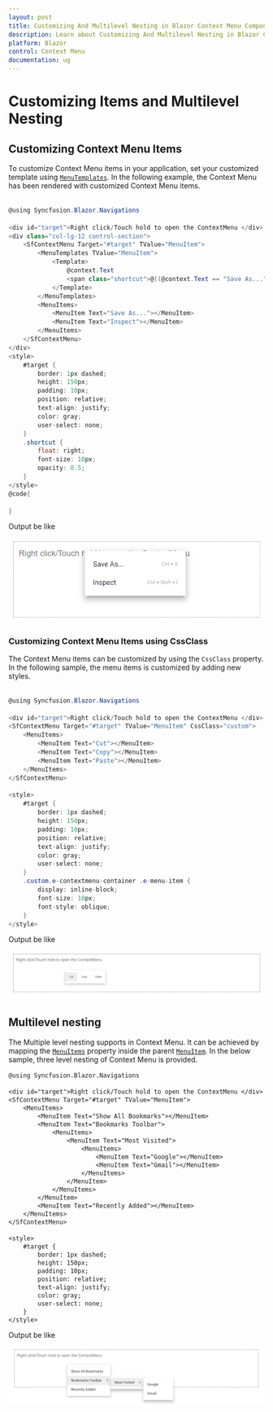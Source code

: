 ```yaml
---
layout: post
title: Customizing And Multilevel Nesting in Blazor Context Menu Component | Syncfusion 
description: Learn about Customizing And Multilevel Nesting in Blazor Context Menu component of Syncfusion, and more details.
platform: Blazor
control: Context Menu
documentation: ug
---
```


# Customizing Items and Multilevel Nesting

## Customizing Context Menu Items

To customize Context Menu items in your application, set your customized template using [`MenuTemplates`](https://help.syncfusion.com/cr/blazor/Syncfusion.Blazor~Syncfusion.Blazor.Navigations.MenuTemplates.html). In the following example, the Context Menu has been rendered with customized Context Menu items.

```csharp

@using Syncfusion.Blazor.Navigations

<div id="target">Right click/Touch hold to open the ContextMenu </div>
<div class="col-lg-12 control-section">
    <SfContextMenu Target="#target" TValue="MenuItem">
        <MenuTemplates TValue="MenuItem">
            <Template>
                @context.Text
                <span class="shortcut">@((@context.Text == "Save As...") ? "Ctrl + S" : "Ctrl + Shift + I")</span>
            </Template>
        </MenuTemplates>
        <MenuItems>
            <MenuItem Text="Save As..."></MenuItem>
            <MenuItem Text="Inspect"></MenuItem>
        </MenuItems>
    </SfContextMenu>
</div>
<style>
    #target {
        border: 1px dashed;
        height: 150px;
        padding: 10px;
        position: relative;
        text-align: justify;
        color: gray;
        user-select: none;
    }
    .shortcut {
        float: right;
        font-size: 10px;
        opacity: 0.5;
    }
</style>
@code{

}

```

Output be like

![Context Menu Sample](./images/cmenu-template.png)

### Customizing Context Menu Items using CssClass

The Context Menu items can be customized by using the `CssClass` property. In the following sample, the menu items is customized by adding new styles.

```csharp

@using Syncfusion.Blazor.Navigations

<div id="target">Right click/Touch hold to open the ContextMenu </div>
<SfContextMenu Target="#target" TValue="MenuItem" CssClass="custom">
    <MenuItems>
        <MenuItem Text="Cut"></MenuItem>
        <MenuItem Text="Copy"></MenuItem>
        <MenuItem Text="Paste"></MenuItem>
    </MenuItems>
</SfContextMenu>

<style>
    #target {
        border: 1px dashed;
        height: 150px;
        padding: 10px;
        position: relative;
        text-align: justify;
        color: gray;
        user-select: none;
    }
    .custom.e-contextmenu-container .e-menu-item {
        display: inline-block;
        font-size: 10px;
        font-style: oblique;
    }
</style>

```

Output be like

![Context Menu Sample](./images/cm-template.png)

## Multilevel nesting

The Multiple level nesting supports in Context Menu. It can be achieved by mapping the [`MenuItems`](https://help.syncfusion.com/cr/blazor/Syncfusion.Blazor.Navigations.MenuItems.html)
property inside the parent [`MenuItem`](https://help.syncfusion.com/cr/blazor/Syncfusion.Blazor.Navigations.MenuItem.html). In the below sample, three level nesting of Context Menu is provided.

```cshtml
@using Syncfusion.Blazor.Navigations

<div id="target">Right click/Touch hold to open the ContextMenu </div>
<SfContextMenu Target="#target" TValue="MenuItem">
    <MenuItems>
        <MenuItem Text="Show All Bookmarks"></MenuItem>
        <MenuItem Text="Bookmarks Toolbar">
            <MenuItems>
                <MenuItem Text="Most Visited">
                    <MenuItems>
                        <MenuItem Text="Google"></MenuItem>
                        <MenuItem Text="Gmail"></MenuItem>
                    </MenuItems>
                </MenuItem>
            </MenuItems>
        </MenuItem>
        <MenuItem Text="Recently Added"></MenuItem>
    </MenuItems>
</SfContextMenu>

<style>
    #target {
        border: 1px dashed;
        height: 150px;
        padding: 10px;
        position: relative;
        text-align: justify;
        color: gray;
        user-select: none;
    }
</style>

```

Output be like

![Context Menu Sample](./images/cm-multilevel.png)